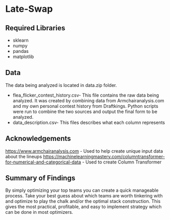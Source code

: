 # Late-Swap


## Required Libraries
* sklearn
* numpy
* pandas
* matplotlib

## Data
The data being analyzed is located in data.zip folder.  
* flea_flicker_contest_history.csv- This file contains the raw data being analyzed.  It was created by combining data from 
Armchairanalysis.com and my own personal contest history from Draftkings.  Python scripts were run to combine the two sources 
and output the final form to be analyzed.
* data_description.csv- This files describes what each column represents

## Acknowledgements
https://www.armchairanalysis.com - Used to help create unique input data about the lineups
https://machinelearningmastery.com/columntransformer-for-numerical-and-categorical-data - Used to create Column Transformer

## Summary of Findings
By simply optimizing your top teams you can create a quick manageable process. Take your best guess about which teams are worth tinkering with and optimize to play the chalk and/or the optimal stack construction. This gives the most practical, profitable, and easy to implement strategy which can be done in most optimizers.
